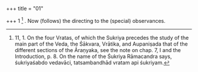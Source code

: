 +++
title = "01"

+++
1 [^1] . Now (follows) the directing to the (special) observances.


[^1]:  11, 1. On the four Vratas, of which the Sukriya precedes the study of the main part of the Veda, the Śākvara, Vrātika, and Aupaniṣada that of the different sections of the Āraṇyaka, see the note on chap. 7, I and the Introduction, p. 8. On the name of the Śukriya Rāmacandra says, śukriyaśabdo vedavāci, tatsambandhād vratam api śukriyam.
